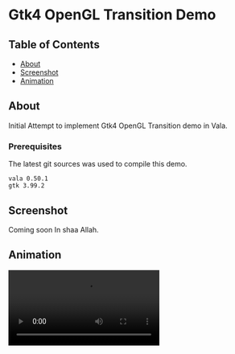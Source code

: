 # Gtk4 OpenGL Transition Demo

## Table of Contents

- [About](#about)
- [Screenshot](#screenshot)
- [Animation](#animation)

## About <a name = "about"></a>

Initial Attempt to implement Gtk4 OpenGL Transition demo in Vala.

### Prerequisites

The latest git sources was used to compile this demo.

```
vala 0.50.1
gtk 3.99.2
```

## Screenshot <a name = "screenshot"></a>

Coming soon In shaa Allah.

## Animation <a name = "animation"></a>

![Animation](https://github.com/aeldemery/gtk4_opengl_transition/blob/master/Peek_vid.webm)

